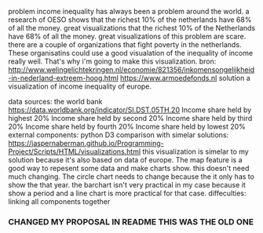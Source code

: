 problem
income inequality has always been a problem around the world. a research of OESO shows
that the richest 10% of the netherlands have 68% of all the money. great visualizations
that the richest 10% of the Netherlands have 68% of all the money. great visualizations
of this problem are scare. there are a couple of organizations that fight poverty in
the netherlands. These organisatins could use a good visualation of the inequality of
income really well. That's why i'm going to make this visualization.
bron: http://www.welingelichtekringen.nl/economie/821356/inkomensongelijkheid-in-nederland-extreem-hoog.html
https://www.armoedefonds.nl
solution
a visualization of income inequality of europe.


data sources:
the world bank
https://data.worldbank.org/indicator/SI.DST.05TH.20
Income share held by highest 20%
Income share held by second 20%
Income share held by third 20%
Income share held by fourth 20%
Income share held by lowest 20%
external components:
python
D3
comparison with simelar solutions:
https://jaspernaberman.github.io/Programming-Project/Scripts/HTML/visualizations.html
this visualization is simelar to my solution because it's also based on data of europe.
The map feature is a good way to repesent some data and make charts show. this doesn't
need much changing. The circle chart needs to change because the it only has to show the
that year. the barchart isn't very practical in my case because it show a period and
a line chart is more practical for that case.
diffeculties:
linking all components together

### CHANGED MY PROPOSAL IN README THIS WAS THE OLD ONE
